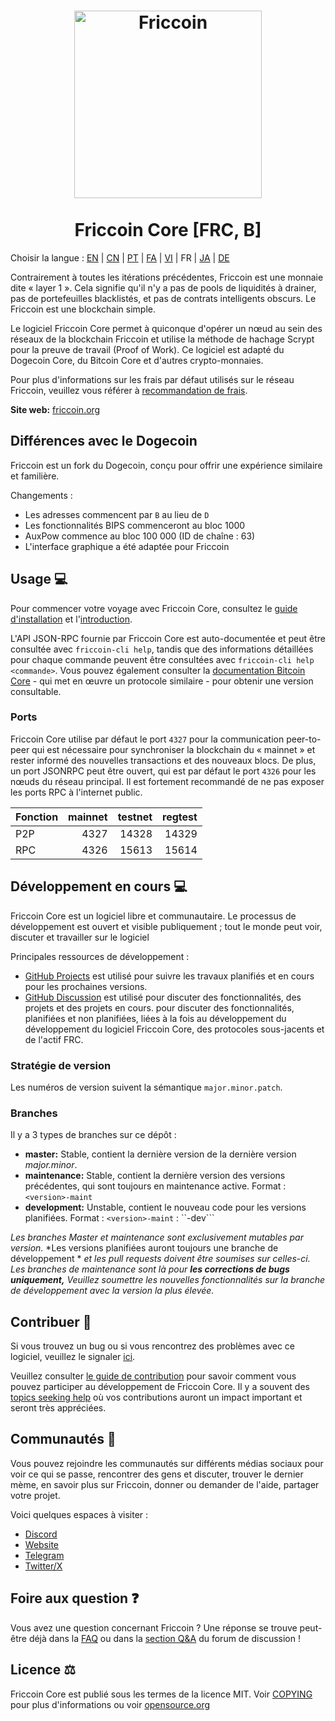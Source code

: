 <h1 align="center">
<img src="https://i.imgur.com/d9a8NfA.png" alt="Friccoin" width="300"/>
<br/><br/>
Friccoin Core [FRC, B]  
</h1>

Choisir la langue : [EN](./README.md) | [CN](./README_zh_CN.md) | [PT](./README_pt_BR.md) | [FA](./README_fa_IR.md) | [VI](./README_vi_VN.md) | FR | [JA](./README_ja_JP.md) | [DE](./README_de_DE.md)

Contrairement à toutes les itérations précédentes, Friccoin est une monnaie dite « layer 1 ». Cela signifie qu'il n'y a pas de pools de liquidités à drainer, pas de portefeuilles blacklistés, et pas de contrats intelligents obscurs. Le Friccoin est une blockchain simple.

Le logiciel Friccoin Core permet à quiconque d'opérer un nœud au sein des réseaux de la blockchain Friccoin et utilise la méthode de hachage Scrypt pour la preuve de travail (Proof of Work). Ce logiciel est adapté du Dogecoin Core, du Bitcoin Core et d'autres crypto-monnaies.

Pour plus d'informations sur les frais par défaut utilisés sur le réseau Friccoin, veuillez vous référer à [recommandation de frais](doc/fee-recommendation.md).

**Site web:** [friccoin.org](https://friccoin.org)

## Différences avec le Dogecoin

Friccoin est un fork du Dogecoin, conçu pour offrir une expérience similaire et familière.

Changements :

* Les adresses commencent par `B` au lieu de `D`
* Les fonctionnalités BIPS commenceront au bloc 1000
* AuxPow commence au bloc 100 000 (ID de chaîne : 63)
* L'interface graphique a été adaptée pour Friccoin

## Usage 💻

Pour commencer votre voyage avec Friccoin Core, consultez le [guide d'installation](INSTALL.md) et l'[introduction](doc/getting-started.md).

L'API JSON-RPC fournie par Friccoin Core est auto-documentée et peut être consultée avec `friccoin-cli help`, tandis que des informations détaillées pour chaque commande peuvent être consultées avec `friccoin-cli help <commande>`. Vous pouvez également consulter la [documentation Bitcoin Core](https://developer.bitcoin.org/reference/rpc/) - qui met en œuvre un protocole similaire - pour obtenir une version consultable.

### Ports

Friccoin Core utilise par défaut le port `4327` pour la communication peer-to-peer 
qui est nécessaire pour synchroniser la blockchain du « mainnet » et rester informé 
des nouvelles transactions et des nouveaux blocs. De plus, un port JSONRPC peut être ouvert, 
qui est par défaut le port `4326` pour les nœuds du réseau principal. 
Il est fortement recommandé de ne pas exposer les ports RPC à l'internet public.

| Fonction | mainnet | testnet | regtest |
| :------- | ------: | ------: | ------: |
| P2P      |   4327 |   14328 |   14329 |
| RPC      |   4326 |   15613 |   15614 |

## Développement en cours 💻

Friccoin Core est un logiciel libre et communautaire. 
Le processus de développement est ouvert et visible publiquement ; 
tout le monde peut voir, discuter et travailler sur le logiciel

Principales ressources de développement :

* [GitHub Projects](https://github.com/Friccoin/Friccoin-core/projects) est utilisé pour
  suivre les travaux planifiés et en cours pour les prochaines versions.
* [GitHub Discussion](https://github.com/Friccoin/Friccoin-core/discussions) est utilisé pour discuter des fonctionnalités, des projets et des projets en cours.
  pour discuter des fonctionnalités, planifiées et non planifiées, liées à la fois au développement du
  développement du logiciel Friccoin Core, des protocoles sous-jacents et de l'actif FRC.  


### Stratégie de version
Les numéros de version suivent la sémantique ```major.minor.patch```.

### Branches
Il y a 3 types de branches sur ce dépôt :

- **master:** Stable, contient la dernière version de la dernière version *major.minor*.
- **maintenance:** Stable, contient la dernière version des versions précédentes, qui sont toujours en maintenance active. Format : ```<version>-maint```
- **development:** Unstable, contient le nouveau code pour les versions planifiées. Format : ``<version>-maint`` : ``<version>-dev```

*Les branches Master et maintenance sont exclusivement mutables par version.*
*Les versions planifiées auront toujours une branche de développement *
*et les pull requests doivent être soumises sur celles-ci. Les branches de maintenance sont là pour **les corrections de bugs uniquement,***
*Veuillez soumettre les nouvelles fonctionnalités sur la branche de développement avec la version la plus élevée.*

## Contribuer 🤝

Si vous trouvez un bug ou si vous rencontrez des problèmes avec ce logiciel, 
veuillez le signaler [ici](https://github.com/Friccoin/Friccoin-core/issues/new?assignees=&labels=bug&template=bug_report.md&title=%5Bbug%5D+).

Veuillez consulter [le guide de contribution](CONTRIBUTING.md) pour savoir comment vous pouvez participer au développement de Friccoin Core. Il y a souvent des
[topics seeking help](https://github.com/Friccoin/Friccoin-core/labels/help%20wanted) où vos contributions auront un impact important et seront très appréciées.

## Communautés 🐸

Vous pouvez rejoindre les communautés sur différents médias sociaux pour voir ce qui se passe, 
rencontrer des gens et discuter, trouver le dernier mème, en savoir plus sur Friccoin, 
donner ou demander de l'aide, partager votre projet.

Voici quelques espaces à visiter :


* [Discord](https://discord.gg/rqtkgwsk6j)
* [Website](https://friccoin.org/)
* [Telegram](https://t.me/fricscoin)
* [Twitter/X](https://x.com/friccoinpow)

## Foire aux question ❓

Vous avez une question concernant Friccoin ? Une réponse se trouve peut-être déjà dans la [FAQ](doc/FAQ.md) ou dans la [section Q&A](https://github.com/Friccoin/Friccoin-core/discussions/categories/q-a) du forum de discussion !

## Licence ⚖️
Friccoin Core est publié sous les termes de la licence MIT. Voir
[COPYING](COPYING) pour plus d'informations ou voir
[opensource.org](https://opensource.org/licenses/MIT)
